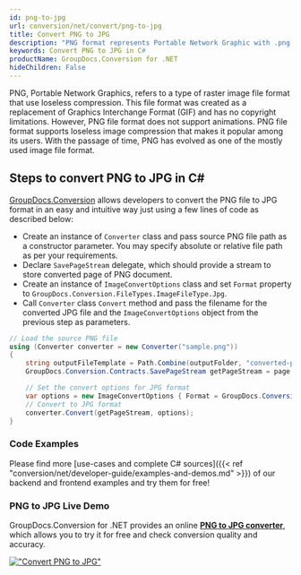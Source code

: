```yaml
---
id: png-to-jpg
url: conversion/net/convert/png-to-jpg
title: Convert PNG to JPG
description: "PNG format represents Portable Network Graphic with .png extension. Learn how to convert PNG to JPG file programmatically in C# language using GroupDocs.Conversion for .NET library."
keywords: Convert PNG to JPG in C#
productName: GroupDocs.Conversion for .NET
hideChildren: False
---
```


PNG, Portable Network Graphics, refers to a type of raster image file format that use loseless compression. This file format was created as a replacement of Graphics Interchange Format (GIF) and has no copyright limitations. However, PNG file format does not support animations. PNG file format supports loseless image compression that makes it popular among its users. With the passage of time, PNG has evolved as one of the mostly used image file format.

## Steps to convert PNG to JPG in C#

[GroupDocs.Conversion](https://products.groupdocs.com/conversion/net) allows developers to convert the PNG file to JPG format in an easy and intuitive way just using a few lines of code as described below:

* Create an instance of `Converter` class and pass source PNG file path as a constructor parameter. You may specify absolute or relative file path as per your requirements. 
* Declare `SavePageStream` delegate, which should provide a stream to store converted page of PNG document.
* Create an instance of `ImageConvertOptions` class and set `Format` property to `GroupDocs.Conversion.FileTypes.ImageFileType.Jpg`.
* Call `Converter` class `Convert` method and pass the filename for the converted JPG file and the `ImageConvertOptions` object from the previous step as parameters.

```csharp
// Load the source PNG file
using (Converter converter = new Converter("sample.png"))
{
    string outputFileTemplate = Path.Combine(outputFolder, "converted-page-{0}.jpg");
    GroupDocs.Conversion.Contracts.SavePageStream getPageStream = page => new FileStream(string.Format(outputFileTemplate, page), FileMode.Create);

    // Set the convert options for JPG format
    var options = new ImageConvertOptions { Format = GroupDocs.Conversion.FileTypes.ImageFileType.Jpg };   
    // Convert to JPG format
    converter.Convert(getPageStream, options);
}
```

### Code Examples

Please find more [use-cases and complete C# sources]({{< ref "conversion/net/developer-guide/examples-and-demos.md" >}}) of our backend and frontend examples and try them for free!

### PNG to JPG Live Demo

GroupDocs.Conversion for .NET provides an online [**PNG to JPG converter**](https://products.groupdocs.app/conversion/png-to-jpg), which allows you to try it for free and check conversion quality and accuracy.

[!["Convert PNG to JPG"](conversion/net/images/convert-to-jpg/convert-png-to-jpg.png)](https://products.groupdocs.app/conversion/png-to-jpg)